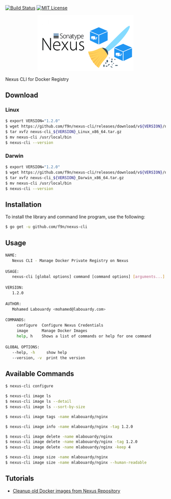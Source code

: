 [![Build Status](https://cloud.drone.io/api/badges/f9n/nexus-cli/status.svg)](https://cloud.drone.io/f9n/nexus-cli) [![MIT License](http://img.shields.io/badge/license-MIT-blue.svg?style=flat)](LICENSE)

<div align="center">
<img src="docs/pics/logo.png" width="60%"/>
</div>

Nexus CLI for Docker Registry

## Download

### Linux

```bash
$ export VERSION="1.2.0"
$ wget https://github.com/f9n/nexus-cli/releases/download/v${VERSION}/nexus-cli_${VERSION}_Linux_x86_64.tar.gz
$ tar xvfz nexus-cli_${VERSION}_Linux_x86_64.tar.gz
$ mv nexus-cli /usr/local/bin
$ nexus-cli --version
```

### Darwin

```bash
$ export VERSION="1.2.0"
$ wget https://github.com/f9n/nexus-cli/releases/download/v${VERSION}/nexus-cli_${VERSION}_Darwin_x86_64.tar.gz
$ tar xvfz nexus-cli_${VERSION}_Darwin_x86_64.tar.gz
$ mv nexus-cli /usr/local/bin
$ nexus-cli --version
```

## Installation

To install the library and command line program, use the following:

```bash
$ go get -u github.com/f9n/nexus-cli
```

## Usage

```bash
NAME:
   Nexus CLI - Manage Docker Private Registry on Nexus

USAGE:
   nexus-cli [global options] command [command options] [arguments...]

VERSION:
   1.2.0

AUTHOR:
   Mohamed Labouardy <mohamed@labouardy.com>

COMMANDS:
     configure  Configure Nexus Credentials
     image      Manage Docker Images
     help, h    Shows a list of commands or help for one command

GLOBAL OPTIONS:
   --help, -h     show help
   --version, -v  print the version

```

## Available Commands

```bash
$ nexus-cli configure
```

```bash
$ nexus-cli image ls
$ nexus-cli image ls --detail
$ nexus-cli image ls --sort-by-size
```

```bash
$ nexus-cli image tags -name mlabouardy/nginx
```

```bash
$ nexus-cli image info -name mlabouardy/nginx -tag 1.2.0
```

```bash
$ nexus-cli image delete -name mlabouardy/nginx
$ nexus-cli image delete -name mlabouardy/nginx -tag 1.2.0
$ nexus-cli image delete -name mlabouardy/nginx -keep 4
```

```bash
$ nexus-cli image size -name mlabouardy/nginx
$ nexus-cli image size -name mlabouardy/nginx --human-readable
```
## Tutorials

* [Cleanup old Docker images from Nexus Repository](http://www.blog.labouardy.com/cleanup-old-docker-images-from-nexus-repository/)
